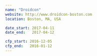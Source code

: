 ```yaml
---
name: "Droidcon"
website: http://www.droidcon-boston.com
location: Boston, MA, USA

date_start: 2017-04-11
date_end:   2017-04-12

cfp_start: 2016-12-05
cfp_end:   2016-01-12  
---
```

